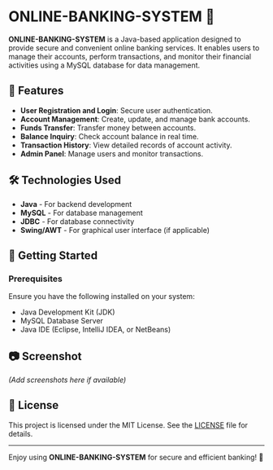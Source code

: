 # ONLINE-BANKING-SYSTEM 🏦

**ONLINE-BANKING-SYSTEM** is a Java-based application designed to provide secure and convenient online banking services. It enables users to manage their accounts, perform transactions, and monitor their financial activities using a MySQL database for data management.

## 🚀 Features
- **User Registration and Login**: Secure user authentication.
- **Account Management**: Create, update, and manage bank accounts.
- **Funds Transfer**: Transfer money between accounts.
- **Balance Inquiry**: Check account balance in real time.
- **Transaction History**: View detailed records of account activity.
- **Admin Panel**: Manage users and monitor transactions.

## 🛠️ Technologies Used
- **Java** - For backend development
- **MySQL** - For database management
- **JDBC** - For database connectivity
- **Swing/AWT** - For graphical user interface (if applicable)

## 🚀 Getting Started

### Prerequisites
Ensure you have the following installed on your system:
- Java Development Kit (JDK)
- MySQL Database Server
- Java IDE (Eclipse, IntelliJ IDEA, or NetBeans)

## 📷 Screenshot
*(Add screenshots here if available)*

## 📜 License
This project is licensed under the MIT License. See the [LICENSE](LICENSE) file for details.

---

Enjoy using **ONLINE-BANKING-SYSTEM** for secure and efficient banking! 🚀

